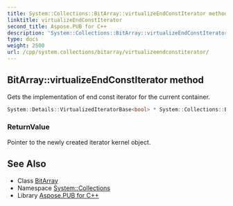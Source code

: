 ```yaml
---
title: System::Collections::BitArray::virtualizeEndConstIterator method
linktitle: virtualizeEndConstIterator
second_title: Aspose.PUB for C++
description: 'System::Collections::BitArray::virtualizeEndConstIterator method. Gets the implementation of end const iterator for the current container in C++.'
type: docs
weight: 2500
url: /cpp/system.collections/bitarray/virtualizeendconstiterator/
---
```

## BitArray::virtualizeEndConstIterator method


Gets the implementation of end const iterator for the current container.

```cpp
System::Details::VirtualizedIteratorBase<bool> * System::Collections::BitArray::virtualizeEndConstIterator() const override
```


### ReturnValue

Pointer to the newly created iterator kernel object.

## See Also

* Class [BitArray](../)
* Namespace [System::Collections](../../)
* Library [Aspose.PUB for C++](../../../)
